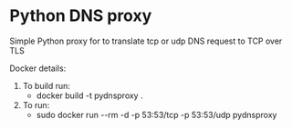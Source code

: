 # Python DNS proxy 
Simple Python proxy for to translate tcp or udp DNS request to TCP over TLS 

Docker details: 
1) To build run: 
    - docker build -t pydnsproxy .
2) To run:
    - sudo docker run --rm -d -p 53:53/tcp -p 53:53/udp pydnsproxy
 
